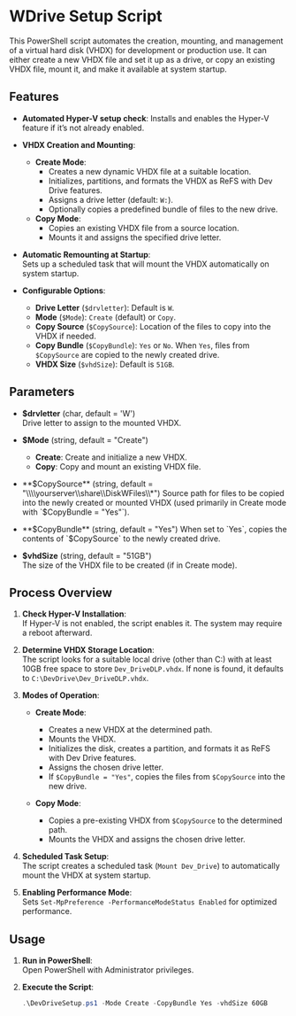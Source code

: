 # WDrive Setup Script

This PowerShell script automates the creation, mounting, and management of a virtual hard disk (VHDX) for development or production use. 
It can either create a new VHDX file and set it up as a drive, or copy an existing VHDX file, mount it, and make it available at system startup.

## Features

- **Automated Hyper-V setup check**: Installs and enables the Hyper-V feature if it’s not already enabled.
- **VHDX Creation and Mounting**:  
  - **Create Mode**:  
    - Creates a new dynamic VHDX file at a suitable location.  
    - Initializes, partitions, and formats the VHDX as ReFS with Dev Drive features.  
    - Assigns a drive letter (default: `W:`).  
    - Optionally copies a predefined bundle of files to the new drive.
  - **Copy Mode**:  
    - Copies an existing VHDX file from a source location.  
    - Mounts it and assigns the specified drive letter.
- **Automatic Remounting at Startup**:  
  Sets up a scheduled task that will mount the VHDX automatically on system startup.
  
- **Configurable Options**:  
  - **Drive Letter** (`$drvletter`): Default is `W`.  
  - **Mode** (`$Mode`): `Create` (default) or `Copy`.  
  - **Copy Source** (`$CopySource`): Location of the files to copy into the VHDX if needed.  
  - **Copy Bundle** (`$CopyBundle`): `Yes` or `No`. When `Yes`, files from `$CopySource` are copied to the newly created drive.  
  - **VHDX Size** (`$vhdSize`): Default is `51GB`.

## Parameters

- **$drvletter** (char, default = 'W')  
  Drive letter to assign to the mounted VHDX.

- **$Mode** (string, default = "Create")  
  - **Create**: Create and initialize a new VHDX.
  - **Copy**: Copy and mount an existing VHDX file.

- **$CopySource** (string, default = "\\\\yourserver\\share\\DiskWFiles\\*")  
  Source path for files to be copied into the newly created or mounted VHDX (used primarily in Create mode with `$CopyBundle = "Yes"`).

- **$CopyBundle** (string, default = "Yes")  
  When set to `Yes`, copies the contents of `$CopySource` to the newly created drive.

- **$vhdSize** (string, default = "51GB")  
  The size of the VHDX file to be created (if in Create mode).

## Process Overview

1. **Check Hyper-V Installation**:  
   If Hyper-V is not enabled, the script enables it. The system may require a reboot afterward.

2. **Determine VHDX Storage Location**:  
   The script looks for a suitable local drive (other than C:) with at least 10GB free space to store `Dev_DriveDLP.vhdx`. If none is found, it defaults to `C:\DevDrive\Dev_DriveDLP.vhdx`.

3. **Modes of Operation**:
   - **Create Mode**:  
     - Creates a new VHDX at the determined path.  
     - Mounts the VHDX.  
     - Initializes the disk, creates a partition, and formats it as ReFS with Dev Drive features.  
     - Assigns the chosen drive letter.  
     - If `$CopyBundle = "Yes"`, copies the files from `$CopySource` into the new drive.
   
   - **Copy Mode**:  
     - Copies a pre-existing VHDX from `$CopySource` to the determined path.  
     - Mounts the VHDX and assigns the chosen drive letter.

4. **Scheduled Task Setup**:  
   The script creates a scheduled task (`Mount Dev_Drive`) to automatically mount the VHDX at system startup.

5. **Enabling Performance Mode**:  
   Sets `Set-MpPreference -PerformanceModeStatus Enabled` for optimized performance.

## Usage

1. **Run in PowerShell**:  
   Open PowerShell with Administrator privileges.

2. **Execute the Script**:
   ```powershell
   .\DevDriveSetup.ps1 -Mode Create -CopyBundle Yes -vhdSize 60GB
